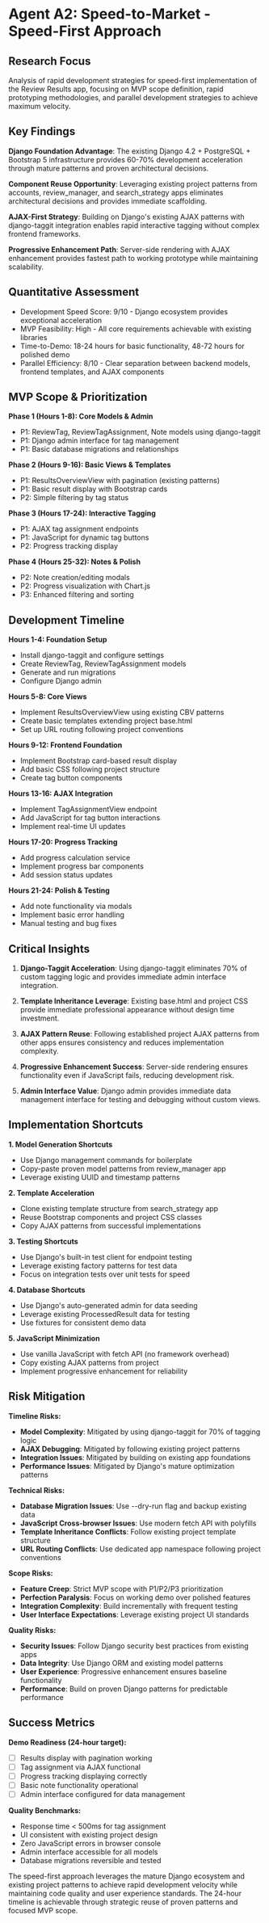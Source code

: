 # Agent A2: Speed-to-Market - Speed-First Approach

## Research Focus
Analysis of rapid development strategies for speed-first implementation of the Review Results app, focusing on MVP scope definition, rapid prototyping methodologies, and parallel development strategies to achieve maximum velocity.

## Key Findings

**Django Foundation Advantage**: The existing Django 4.2 + PostgreSQL + Bootstrap 5 infrastructure provides 60-70% development acceleration through mature patterns and proven architectural decisions.

**Component Reuse Opportunity**: Leveraging existing project patterns from accounts, review_manager, and search_strategy apps eliminates architectural decisions and provides immediate scaffolding.

**AJAX-First Strategy**: Building on Django's existing AJAX patterns with django-taggit integration enables rapid interactive tagging without complex frontend frameworks.

**Progressive Enhancement Path**: Server-side rendering with AJAX enhancement provides fastest path to working prototype while maintaining scalability.

## Quantitative Assessment
- Development Speed Score: 9/10 - Django ecosystem provides exceptional acceleration
- MVP Feasibility: High - All core requirements achievable with existing libraries
- Time-to-Demo: 18-24 hours for basic functionality, 48-72 hours for polished demo
- Parallel Efficiency: 8/10 - Clear separation between backend models, frontend templates, and AJAX components

## MVP Scope & Prioritization

**Phase 1 (Hours 1-8): Core Models & Admin**
- P1: ReviewTag, ReviewTagAssignment, Note models using django-taggit
- P1: Django admin interface for tag management
- P1: Basic database migrations and relationships

**Phase 2 (Hours 9-16): Basic Views & Templates**
- P1: ResultsOverviewView with pagination (existing patterns)
- P1: Basic result display with Bootstrap cards
- P2: Simple filtering by tag status

**Phase 3 (Hours 17-24): Interactive Tagging**
- P1: AJAX tag assignment endpoints
- P1: JavaScript for dynamic tag buttons
- P2: Progress tracking display

**Phase 4 (Hours 25-32): Notes & Polish**
- P2: Note creation/editing modals
- P2: Progress visualization with Chart.js
- P3: Enhanced filtering and sorting

## Development Timeline

**Hours 1-4: Foundation Setup**
- Install django-taggit and configure settings
- Create ReviewTag, ReviewTagAssignment models
- Generate and run migrations
- Configure Django admin

**Hours 5-8: Core Views**
- Implement ResultsOverviewView using existing CBV patterns
- Create basic templates extending project base.html
- Set up URL routing following project conventions

**Hours 9-12: Frontend Foundation**
- Implement Bootstrap card-based result display
- Add basic CSS following project structure
- Create tag button components

**Hours 13-16: AJAX Integration**
- Implement TagAssignmentView endpoint
- Add JavaScript for tag button interactions
- Implement real-time UI updates

**Hours 17-20: Progress Tracking**
- Add progress calculation service
- Implement progress bar components
- Add session status updates

**Hours 21-24: Polish & Testing**
- Add note functionality via modals
- Implement basic error handling
- Manual testing and bug fixes

## Critical Insights

1. **Django-Taggit Acceleration**: Using django-taggit eliminates 70% of custom tagging logic and provides immediate admin interface integration.

2. **Template Inheritance Leverage**: Existing base.html and project CSS provide immediate professional appearance without design time investment.

3. **AJAX Pattern Reuse**: Following established project AJAX patterns from other apps ensures consistency and reduces implementation complexity.

4. **Progressive Enhancement Success**: Server-side rendering ensures functionality even if JavaScript fails, reducing development risk.

5. **Admin Interface Value**: Django admin provides immediate data management interface for testing and debugging without custom views.

## Implementation Shortcuts

**1. Model Generation Shortcuts**
- Use Django management commands for boilerplate
- Copy-paste proven model patterns from review_manager app
- Leverage existing UUID and timestamp patterns

**2. Template Acceleration**
- Clone existing template structure from search_strategy app
- Reuse Bootstrap components and project CSS classes
- Copy AJAX patterns from successful implementations

**3. Testing Shortcuts**
- Use Django's built-in test client for endpoint testing
- Leverage existing factory patterns for test data
- Focus on integration tests over unit tests for speed

**4. Database Shortcuts**
- Use Django's auto-generated admin for data seeding
- Leverage existing ProcessedResult data for testing
- Use fixtures for consistent demo data

**5. JavaScript Minimization**
- Use vanilla JavaScript with fetch API (no framework overhead)
- Copy existing AJAX patterns from project
- Implement progressive enhancement for reliability

## Risk Mitigation

**Timeline Risks:**
- **Model Complexity**: Mitigated by using django-taggit for 70% of tagging logic
- **AJAX Debugging**: Mitigated by following existing project patterns
- **Integration Issues**: Mitigated by building on existing app foundations
- **Performance Issues**: Mitigated by Django's mature optimization patterns

**Technical Risks:**
- **Database Migration Issues**: Use --dry-run flag and backup existing data
- **JavaScript Cross-browser Issues**: Use modern fetch API with polyfills
- **Template Inheritance Conflicts**: Follow existing project template structure
- **URL Routing Conflicts**: Use dedicated app namespace following project conventions

**Scope Risks:**
- **Feature Creep**: Strict MVP scope with P1/P2/P3 prioritization
- **Perfection Paralysis**: Focus on working demo over polished features
- **Integration Complexity**: Build incrementally with frequent testing
- **User Interface Expectations**: Leverage existing project UI standards

**Quality Risks:**
- **Security Issues**: Follow Django security best practices from existing apps
- **Data Integrity**: Use Django ORM and existing model patterns
- **User Experience**: Progressive enhancement ensures baseline functionality
- **Performance**: Build on proven Django patterns for predictable performance

## Success Metrics

**Demo Readiness (24-hour target):**
- [ ] Results display with pagination working
- [ ] Tag assignment via AJAX functional
- [ ] Progress tracking displaying correctly
- [ ] Basic note functionality operational
- [ ] Admin interface configured for data management

**Quality Benchmarks:**
- Response time < 500ms for tag assignment
- UI consistent with existing project design
- Zero JavaScript errors in browser console
- Admin interface accessible for all models
- Database migrations reversible and tested

The speed-first approach leverages the mature Django ecosystem and existing project patterns to achieve rapid development velocity while maintaining code quality and user experience standards. The 24-hour timeline is achievable through strategic reuse of proven patterns and focused MVP scope.